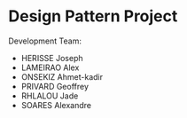 # Design Pattern Project

Development Team:
+ HERISSE Joseph
+ LAMEIRAO Alex
+ ONSEKIZ Ahmet-kadir
+ PRIVARD Geoffrey
+ RHLALOU Jade
+ SOARES Alexandre
